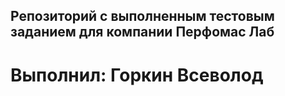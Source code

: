 ## Репозиторий с выполненным тестовым заданием для компании Перфомас Лаб
# Выполнил: Горкин Всеволод
